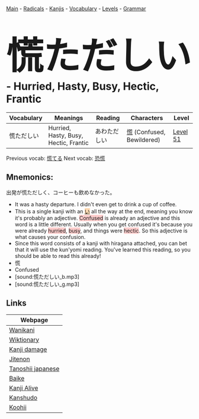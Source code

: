 <style> bigfont {font-size: 100px}</style>
[Main](../README.md) -
[Radicals](../radicals.md) -
[Kanjis](../kanjis.md) -
[Vocabulary](../vocabulary.md) -
[Levels](../levels.md) -
[Grammar](../grammar.md)
# <bigfont> 慌ただしい</bigfont> - Hurried, Hasty, Busy, Hectic, Frantic 

| Vocabulary | Meanings | Reading | Characters | Level |
| --- | --- | --- | --- | --- |
| 慌ただしい | Hurried, Hasty, Busy, Hectic, Frantic | あわただしい |  [慌](../kanjis/慌.md) (Confused, Bewildered) | [Level 51](../levels/wk_level51.md) |

Previous vocab: [慌てる](慌てる.md) Next vocab: [恐慌](恐慌.md) 

## Mnemonics:
出発が慌ただしく、コーヒーも飲めなかった。
* It was a hasty departure. I didn't even get to drink a cup of coffee.
* This is a single kanji with an <span style="background-color:#fed8b1"> [い](https://jisho.org/search/い)</span> all the way at the end, meaning you know it's probably an adjective. <span style="background-color:#ffcccb"> Confused</span> is already an adjective and this word is a little different. Usually when you get confused it's because you were already <span style="background-color:#ffcccb"> hurried</span>, <span style="background-color:#ffcccb"> busy</span>, and things were <span style="background-color:#ffcccb"> hectic</span>. So this adjective is what causes your confusion.
* Since this word consists of a kanji with hiragana attached, you can bet that it will use the kun'yomi reading. You've learned this reading, so you should be able to read this already!
* 慌
* Confused
* [sound:慌ただしい_b.mp3]
* [sound:慌ただしい_g.mp3]


## Links 

| Webpage |
| --- |
| [Wanikani          ](https://www.wanikani.com/kanji/慌ただしい) |
| [Wiktionary        ](https://en.wiktionary.org/wiki/慌ただしい) |
| [Kanji damage      ](http://www.kanjidamage.com/kanji/search?utf8=✓&q=慌ただしい) |
| [Jitenon           ](https://jitenon.com/kanji/慌ただしい) |
| [Tanoshii japanese ](https://www.tanoshiijapanese.com/dictionary/kanji.cfm?k=慌ただしい) |
| [Baike             ](https://baike.baidu.com/item/慌ただしい) |
| [Kanji Alive       ](https://app.kanjialive.com/慌ただしい) |
| [Kanshudo          ](https://www.kanshudo.com/searchmn?q=慌ただしい) |
| [Koohii            ](https://kanji.koohii.com/study/kanji/慌ただしい) |
